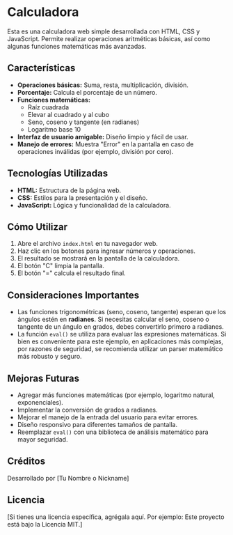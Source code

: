 # Calculadora

Esta es una calculadora web simple desarrollada con HTML, CSS y JavaScript. Permite realizar operaciones aritméticas básicas, así como algunas funciones matemáticas más avanzadas.

## Características

* **Operaciones básicas:** Suma, resta, multiplicación, división.
* **Porcentaje:** Calcula el porcentaje de un número.
* **Funciones matemáticas:**
    * Raíz cuadrada
    * Elevar al cuadrado y al cubo
    * Seno, coseno y tangente (en radianes)
    * Logaritmo base 10
* **Interfaz de usuario amigable:** Diseño limpio y fácil de usar.
* **Manejo de errores:** Muestra "Error" en la pantalla en caso de operaciones inválidas (por ejemplo, división por cero).

## Tecnologías Utilizadas

* **HTML:** Estructura de la página web.
* **CSS:** Estilos para la presentación y el diseño.
* **JavaScript:** Lógica y funcionalidad de la calculadora.

## Cómo Utilizar

1.  Abre el archivo `index.html` en tu navegador web.
2.  Haz clic en los botones para ingresar números y operaciones.
3.  El resultado se mostrará en la pantalla de la calculadora.
4.  El botón "C" limpia la pantalla.
5.  El botón "=" calcula el resultado final.

## Consideraciones Importantes

* Las funciones trigonométricas (seno, coseno, tangente) esperan que los ángulos estén en **radianes**. Si necesitas calcular el seno, coseno o tangente de un ángulo en grados, debes convertirlo primero a radianes.
* La función `eval()` se utiliza para evaluar las expresiones matemáticas.  Si bien es conveniente para este ejemplo, en aplicaciones más complejas, por razones de seguridad, se recomienda utilizar un parser matemático más robusto y seguro.

## Mejoras Futuras

* Agregar más funciones matemáticas (por ejemplo, logaritmo natural, exponenciales).
* Implementar la conversión de grados a radianes.
* Mejorar el manejo de la entrada del usuario para evitar errores.
* Diseño responsivo para diferentes tamaños de pantalla.
* Reemplazar `eval()` con una biblioteca de análisis matemático para mayor seguridad.

## Créditos

Desarrollado por \[Tu Nombre o Nickname]

## Licencia

\[Si tienes una licencia específica, agrégala aquí. Por ejemplo:  Este proyecto está bajo la Licencia MIT.]
